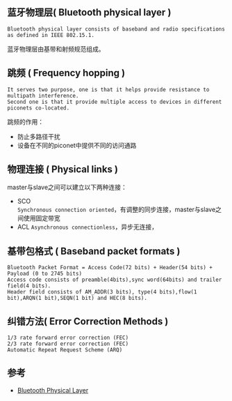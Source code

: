 
## 蓝牙物理层( Bluetooth physical layer )

```
Bluetooth physical layer consists of baseband and radio specifications as defined in IEEE 802.15.1.
```

蓝牙物理层由基带和射频规范组成。

## 跳频 ( Frequency hopping )

```
It serves two purpose, one is that it helps provide resistance to multipath interference. 
Second one is that it provide multiple access to devices in different piconets co-located.
```

跳频的作用：
* 防止多路径干扰
* 设备在不同的piconet中提供不同的访问通路

## 物理连接 ( Physical links )

master与slave之间可以建立以下两种连接：
* SCO  
    `Synchronous connection oriented`，有调整的同步连接，master与slave之间使用固定带宽
* ACL
    `Asynchronous connectionless`，异步无连接，

## 基带包格式 ( Baseband packet formats )

```
Bluetooth Packet Format = Access Code(72 bits) + Header(54 bits) + Payload (0 to 2745 bits) 
Access code consists of preamble(4bits),sync word(64bits) and trailer field(4 bits).
Header field consists of AM_ADDR(3 bits), type(4 bits),flow(1 bit),ARQN(1 bit),SEQN(1 bit) and HEC(8 bits).
```

## 纠错方法(  Error Correction Methods )

```
1/3 rate forward error correction (FEC) 
2/3 rate forward error correction (FEC)
Automatic Repeat Request Scheme (ARQ)
```

## 参考

* [Bluetooth Physical Layer](http://www.rfwireless-world.com/Tutorials/Bluetooth-physical-layer.html)


